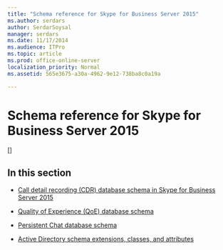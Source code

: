 ```yaml
---
title: "Schema reference for Skype for Business Server 2015"
ms.author: serdars
author: SerdarSoysal
manager: serdars
ms.date: 11/17/2014
ms.audience: ITPro
ms.topic: article
ms.prod: office-online-server
localization_priority: Normal
ms.assetid: 565e3675-a30a-4962-9e12-738ba8c0a19a

---
```


# Schema reference for Skype for Business Server 2015
[]

## In this section

- [Call detail recording (CDR) database schema in Skype for Business Server 2015](call-detail-recording-cdr-database-schema/call-detail-recording-cdr-database-schema.md)
    
- [Quality of Experience (QoE) database schema](quality-of-experience-qoe-database-schema/quality-of-experience-qoe-database-schema.md)
    
- [Persistent Chat database schema](persistent-chat-database-schema/persistent-chat-database-schema.md)
    
- [Active Directory schema extensions, classes, and attributes](active-directory-schema-extensions-classes-and-attributes/active-directory-schema-extensions-classes-and-attributes.md)
    

